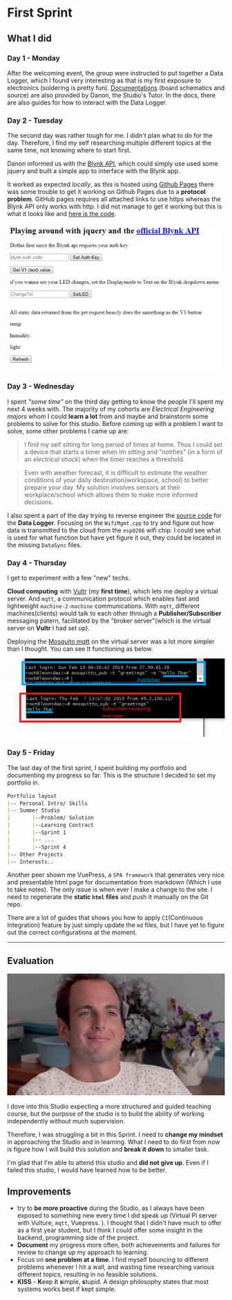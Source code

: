 
# First Sprint

## What I did

### Day 1 - Monday

After the welcoming event, the group were instructed to put together a Data Logger, which I found very interesting as that is my first exposure to electronics (soldering is pretty fun). 
[Documentations](http://iot.nortcele.win/doc/) (board schematics and source) are also provided by Danon, the Studio's Tutor. 
In the docs, there are also guides for how to interact with the Data Logger.

### Day 2 - Tuesday

The second day was rather tough for me.
I didn't plan what to do for the day.
Therefore, I find my self researching multiple different topics at the same time, not knowing where to start first.

Danon informed us with the [Blynk API](https://blynkapi.docs.apiary.io/), which could simply use used some jquery and built a simple app to interface with the Blynk app.

It worked as expected *locally*, as this is hosted using [Github Pages](https://pages.github.com/) there was some trouble to get it working on Github Pages due to a **protocol problem**. GitHub pages requires all attached links to use https whereas the Blynk API only works with http. I did not manage to get it working but this is what it looks like and [here is the code]().

![Misc](../assets/s1_blynk_api.png)

### Day 3 - Wednesday

I spent *"some time"* on the third day getting to know the people I'll spent my next 4 weeks with. 
The majority of my cohorts are *Electrical Engineering majors* whom I could **learn a lot** from and maybe and brainstorm some problems to solve for this studio.
Before coming up with a problem I want to solve, some other problems I came up are:

> I find my self sitting for long period of times at home.
> Thus I could set a device that starts a timer when Im sitting and "notifies" (in a form of an *electrical shock*) when the timer reaches a threshold.

> Even with weather forecast, it is difficult to estimate the weather conditions of your daily destination(workspace, school) to better prepare your day.
> My solution involves sensors at their workplace/school which allows them to make more informed decisions.

I also spent a part of the day trying to reverse engineer the [source code](http://iot.nortcele.win/doc/Downloads.html) for the **Data Logger**.
Focusing on the `WifiMgmt.cpp` to try and figure out how data is transmitted to the cloud from the `esp8266` wifi chip.
I could see what is used for what function but have yet figure it out, they could be located in the missing `DataSync` files.

### Day 4 - Thursday 

I get to experiment with a few "new" techs.

**Cloud computing** with [Vultr](https://www.vultr.com/) (my **first time**), which lets me deploy a virtual server.
And `mqtt`, a communication protocol which enables fast and lightweight `machine-2-machine` communications.
With `mqtt`, different machines(clients) would talk to each other through a **Publisher/Subscriber** messaging patern, facilitated by the "broker server"(which is the virtual server on **Vultr** I had set up).

Deploying the [Mosquito mqtt](https://mosquitto.org/) on the virtual server was a lot more simpler than I thought. You can see It functioning as below.

![mqtt example](../assets/s1_mqtt_ex.png)

<!-- Also, Danon confirmed 1 -->

### Day 5 - Friday

The last day of the first sprint, I spent building my portfolio and documenting my progress so far.
This is the structure I decided to set my portfolio in.

```md
Portfolio layout
|-- Personal Intro/ Skills
|-- Summer Studio
|       |--Problem/ Solution
|       |--Learning Contract
|       |--Sprint 1
|       |-- ...
|       |--Sprint 4
|-- Other Projects
|-- Interests..
```

Another peer shown me VuePress, a `SPA framework` that generates very nice and presentable html page for documentation from markdown (Which I use to take notes).
The only issue is when ever I make a change to the site.
I need to regenerate the **static `html` files** and push it manually on the Git repo.

There are a lot of guides that shows you how to apply `CI`(Continuous Integration) feature by just simply update the `md` files, but I have yet to figure out the correct configurations at the moment.

---

## Evaluation

![BIG MISTAKE](../assets/s1_big_mistake.gif)

I dove into this Studio expecting a more structured and guided teaching course, but the purpose of the studio is to build the ability of working independently without much supervision.

Therefore, I was struggling a bit in this Sprint. 
I need to **change my mindset** in approaching the Studio and in learning. What I need to do first from now is figure how I will build this solution and **break it down** to smaller task.

I'm glad that I'm able to attend this studio and **did not give up**. Even if I failed this studio, I would have learned how to be better.

## Improvements

- try to **be more proactive** during the Studio, as I always have been exposed to something new every time I did speak up (Virtual Pi server with Vulture, `mqtt`, Vuepress. ). I thought that I didn't have much to offer as a first year student, but I think I could offer some insight in the backend, programming side of the project.
- **Document** my progress more often, both achievements and failures for review to change up my approach to learning.
- Focus on **one problem at a time**. I find myself bouncing to different problems whenever I hit a wall, and wasting time researching various different topics, resulting in no feasible solutions.
- **KISS** - **K**eep **i**t **s**imple, **s**tupid. A design philosophy states that most systems works best if kept simple.